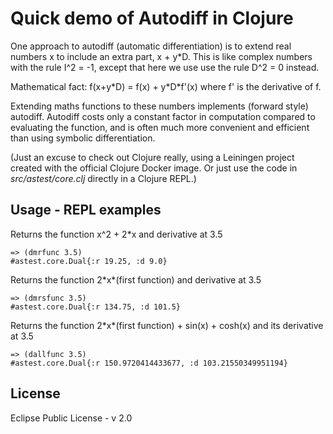 # Quick demo of Autodiff in Clojure

One approach to autodiff (automatic differentiation) is to extend real numbers x to include an extra part, x + y*D. This is like complex numbers with the rule I^2 = -1, except that here we use use the rule D^2 = 0 instead.

Mathematical fact: f(x+y\*D) = f(x) + y\*D\*f'(x)
where f' is the derivative of f. 

Extending maths functions to these numbers implements (forward style) autodiff. Autodiff costs only a constant factor in computation compared to evaluating the function, and is often much more convenient and efficient than using symbolic differentiation.

(Just an excuse to check out Clojure really, using a Leiningen project created with the official Clojure Docker image. Or just use the code in *src/astest/core.clj* directly in a Clojure REPL.)


## Usage - REPL examples

Returns the function x^2 + 2\*x and derivative at 3.5

    => (dmrfunc 3.5)
    #astest.core.Dual{:r 19.25, :d 9.0}


Returns the function 2\*x\*(first function) and derivative at 3.5

    => (dmrsfunc 3.5)
    #astest.core.Dual{:r 134.75, :d 101.5}


Returns the function 2\*x\*(first function) + sin(x) + cosh(x) and its derivative at 3.5

    => (dallfunc 3.5)
    #astest.core.Dual{:r 150.9720414433677, :d 103.21550349951194}


## License

Eclipse Public License - v 2.0
